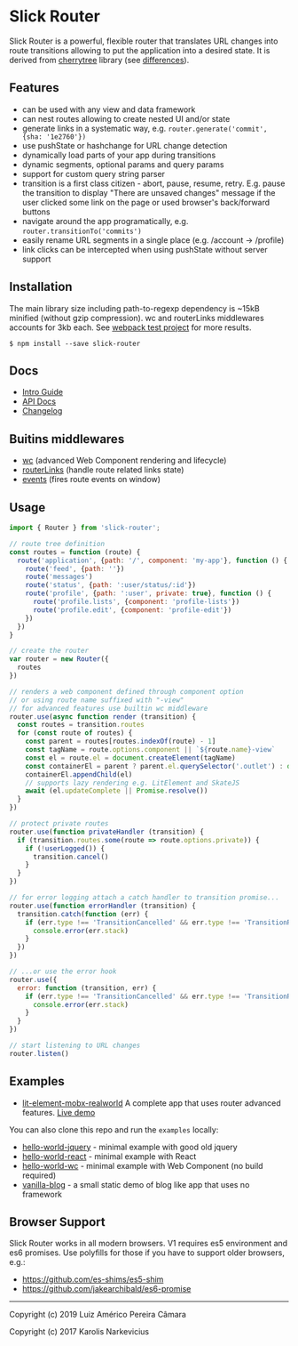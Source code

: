 # Slick Router

Slick Router is a powerful, flexible router that translates URL changes into route transitions allowing to put the application into a desired state. It is derived from [cherrytree](https://github.com/QubitProducts/cherrytree) library (see [differences](docs/versions-differences.md)).

## Features

* can be used with any view and data framework
* can nest routes allowing to create nested UI and/or state
* generate links in a systematic way, e.g. `router.generate('commit', {sha: '1e2760'})`
* use pushState or hashchange for URL change detection
* dynamically load parts of your app during transitions
* dynamic segments, optional params and query params
* support for custom query string parser
* transition is a first class citizen - abort, pause, resume, retry. E.g. pause the transition to display "There are unsaved changes" message if the user clicked some link on the page or used browser's back/forward buttons
* navigate around the app programatically, e.g. `router.transitionTo('commits')`
* easily rename URL segments in a single place (e.g. /account -> /profile)
* link clicks can be intercepted when using pushState without server support


## Installation

The main library size including path-to-regexp dependency is ~15kB minified (without gzip compression).
wc and routerLinks middlewares accounts for 3kb each. See [webpack test project](examples/tree-shaking) for more results.

    $ npm install --save slick-router


## Docs

* [Intro Guide](docs/intro.md)
* [API Docs](docs/api.md)
* [Changelog](CHANGELOG.md)


## Buitins middlewares

 * [wc](docs/middlewares/wc.md) (advanced Web Component rendering and lifecycle)
 * [routerLinks](docs/middlewares/router-links.md) (handle route related links state)
 * [events](docs/middlewares/events.md) (fires route events on window)

## Usage

```js
import { Router } from 'slick-router';

// route tree definition
const routes = function (route) {
  route('application', {path: '/', component: 'my-app'}, function () {
    route('feed', {path: ''})
    route('messages')
    route('status', {path: ':user/status/:id'})
    route('profile', {path: ':user', private: true}, function () {
      route('profile.lists', {component: 'profile-lists'})
      route('profile.edit', {component: 'profile-edit'})
    })
  })
}

// create the router
var router = new Router({
  routes
})

// renders a web component defined through component option
// or using route name suffixed with "-view"
// for advanced features use builtin wc middleware
router.use(async function render (transition) {
  const routes = transition.routes
  for (const route of routes) {
    const parent = routes[routes.indexOf(route) - 1]
    const tagName = route.options.component || `${route.name}-view`
    const el = route.el = document.createElement(tagName)
    const containerEl = parent ? parent.el.querySelector('.outlet') : document.body
    containerEl.appendChild(el)
    // supports lazy rendering e.g. LitElement and SkateJS
    await (el.updateComplete || Promise.resolve())
  }
})

// protect private routes
router.use(function privateHandler (transition) {
  if (transition.routes.some(route => route.options.private)) {
    if (!userLogged()) {
      transition.cancel()
    }
  }
})

// for error logging attach a catch handler to transition promise...
router.use(function errorHandler (transition) {
  transition.catch(function (err) {
    if (err.type !== 'TransitionCancelled' && err.type !== 'TransitionRedirected') {
      console.error(err.stack)
    }
  })
})

// ...or use the error hook
router.use({
  error: function (transition, err) {
    if (err.type !== 'TransitionCancelled' && err.type !== 'TransitionRedirected') {
      console.error(err.stack)
    }    
  }
})

// start listening to URL changes
router.listen()
```


## Examples

 * [lit-element-mobx-realworld](https://github.com/blikblum/lit-element-mobx-realworld-example-app) A complete app that uses router advanced features. [Live demo](https://blikblum.github.io/lit-element-mobx-realworld-example-app)

You can also clone this repo and run the `examples` locally:

* [hello-world-jquery](examples/hello-world-jquery) - minimal example with good old jquery
* [hello-world-react](hello-world-react) - minimal example with React
* [hello-world-wc](hello-world-react) - minimal example with Web Component (no build required)
* [vanilla-blog](examples/vanilla-blog) - a small static demo of blog like app that uses no framework

## Browser Support

Slick Router works in all modern browsers. V1 requires es5 environment and es6 promises. Use polyfills for those if you have to support older browsers, e.g.:

* https://github.com/es-shims/es5-shim
* https://github.com/jakearchibald/es6-promise

----

Copyright (c) 2019 Luiz Américo Pereira Câmara

Copyright (c) 2017 Karolis Narkevicius
